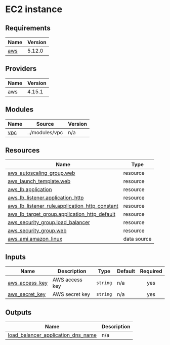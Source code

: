 # EC2 instance

<!-- BEGIN_TF_DOCS -->
## Requirements

| Name | Version |
|------|---------|
| <a name="requirement_aws"></a> [aws](#requirement\_aws) | 5.12.0 |

## Providers

| Name | Version |
|------|---------|
| <a name="provider_aws"></a> [aws](#provider\_aws) | 4.15.1 |

## Modules

| Name | Source | Version |
|------|--------|---------|
| <a name="module_vpc"></a> [vpc](#module\_vpc) | ../modules/vpc | n/a |

## Resources

| Name | Type |
|------|------|
| [aws_autoscaling_group.web](https://registry.terraform.io/providers/hashicorp/aws/5.12.0/docs/resources/autoscaling_group) | resource |
| [aws_launch_template.web](https://registry.terraform.io/providers/hashicorp/aws/5.12.0/docs/resources/launch_template) | resource |
| [aws_lb.application](https://registry.terraform.io/providers/hashicorp/aws/5.12.0/docs/resources/lb) | resource |
| [aws_lb_listener.application_http](https://registry.terraform.io/providers/hashicorp/aws/5.12.0/docs/resources/lb_listener) | resource |
| [aws_lb_listener_rule.application_http_constant](https://registry.terraform.io/providers/hashicorp/aws/5.12.0/docs/resources/lb_listener_rule) | resource |
| [aws_lb_target_group.application_http_default](https://registry.terraform.io/providers/hashicorp/aws/5.12.0/docs/resources/lb_target_group) | resource |
| [aws_security_group.load_balancer](https://registry.terraform.io/providers/hashicorp/aws/5.12.0/docs/resources/security_group) | resource |
| [aws_security_group.web](https://registry.terraform.io/providers/hashicorp/aws/5.12.0/docs/resources/security_group) | resource |
| [aws_ami.amazon_linux](https://registry.terraform.io/providers/hashicorp/aws/5.12.0/docs/data-sources/ami) | data source |

## Inputs

| Name | Description | Type | Default | Required |
|------|-------------|------|---------|:--------:|
| <a name="input_aws_access_key"></a> [aws\_access\_key](#input\_aws\_access\_key) | AWS access key | `string` | n/a | yes |
| <a name="input_aws_secret_key"></a> [aws\_secret\_key](#input\_aws\_secret\_key) | AWS secret key | `string` | n/a | yes |

## Outputs

| Name | Description |
|------|-------------|
| <a name="output_load_balancer_application_dns_name"></a> [load\_balancer\_application\_dns\_name](#output\_load\_balancer\_application\_dns\_name) | n/a |
<!-- END_TF_DOCS -->